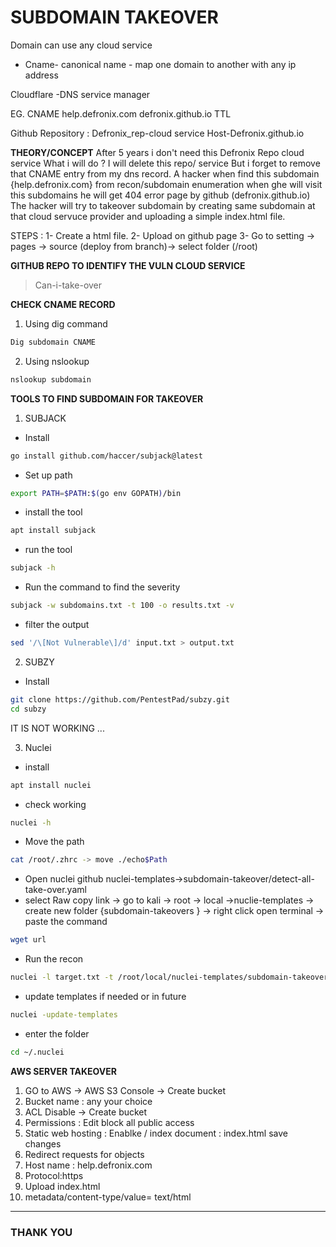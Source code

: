 # SUBDOMAIN TAKEOVER

Domain can use any cloud service 

- Cname- canonical name - map one domain to another with any ip address 

Cloudflare -DNS service manager

EG.
CNAME 
help.defronix.com  defronix.github.io TTL

Github Repository : Defronix_rep-cloud service Host-Defronix.github.io

**THEORY/CONCEPT**
After 5 years i don't need this Defronix Repo cloud service What i will do ? I will delete this repo/ service 
But i forget to remove that CNAME entry from my dns record.
A hacker when find  this subdomain {help.defronix.com} from recon/subdomain enumeration when ghe will visit this subdomains he will get 404 error page by github (defronix.github.io)
The hacker will try to takeover subdomain by creating same subdomain at that cloud servuce provider and uploading a simple index.html file.

STEPS :
1- Create a html file.
2- Upload on github page
3- Go to setting -> pages -> source (deploy from branch)-> select folder (/root)

**GITHUB REPO TO IDENTIFY THE VULN CLOUD SERVICE**

> Can-i-take-over

**CHECK CNAME RECORD**
1. Using dig command
```bash
Dig subdomain CNAME
```
2. Using nslookup
```bash
nslookup subdomain
```

**TOOLS TO FIND SUBDOMAIN FOR TAKEOVER**

1. SUBJACK
- Install 
```bash
go install github.com/haccer/subjack@latest
```
- Set up path 
```bash
export PATH=$PATH:$(go env GOPATH)/bin
```
- install the tool
```bash
apt install subjack
```
- run the tool
```bash
subjack -h
```
- Run the command to find the severity 
```bash
subjack -w subdomains.txt -t 100 -o results.txt -v 
```
- filter the output 
```bash
sed '/\[Not Vulnerable\]/d' input.txt > output.txt
```

2. SUBZY 
- Install
```bash
git clone https://github.com/PentestPad/subzy.git
cd subzy
```
IT IS NOT WORKING ...

3. Nuclei 
- install
```bash
apt install nuclei
```
- check working 
```bash
nuclei -h
```
- Move the path 
```bash
cat /root/.zhrc -> move ./echo$Path
```
- Open nuclei github 
nuclei-templates->subdomain-takeover/detect-all-take-over.yaml
- select Raw copy link -> go to kali -> root -> local ->nuclie-templates -> create new folder {subdomain-takeovers } -> right click open terminal -> paste the command
```bash
wget url
```
- Run the recon
```bash
nuclei -l target.txt -t /root/local/nuclei-templates/subdomain-takeover -v
```
- update templates if needed or in future
```bash
nuclei -update-templates
```
- enter the folder
```bash
cd ~/.nuclei
```


**AWS SERVER TAKEOVER**
1. GO to AWS -> AWS S3 Console -> Create bucket 
2. Bucket name : any your choice 
3. ACL Disable -> Create bucket 
4. Permissions : Edit block all public access
5. Static web hosting : Enablke / index document : index.html 
save changes 
6. Redirect requests for objects 
7. Host name : help.defronix.com
8. Protocol:https
9. Upload index.html 
10. metadata/content-type/value= text/html


---

### THANK YOU 
